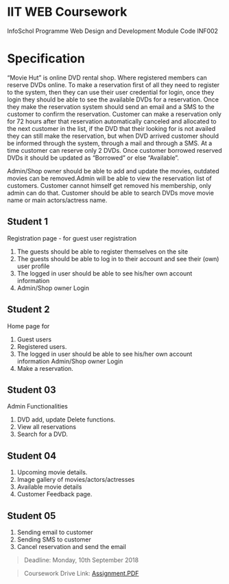 # IIT WEB Coursework
InfoSchol Programme Web Design and Development Module Code INF002

# Specification
“Movie Hut” is online DVD rental shop. Where registered members can reserve DVDs online. To make a reservation first of all they need to register to the system, then they can use their user credential for login, once they login they should be able to see the available DVDs for a reservation. Once they make
the reservation system should send an email and a SMS to the customer to confirm the reservation. Customer can make a reservation only for 72 hours after that reservation automatically canceled and allocated to the next customer in the list, if the DVD that their looking for is not availed they can still make the reservation, but when DVD arrived customer should be informed through the system, through a mail and through a SMS. At a time customer can reserve only 2 DVDs. Once customer borrowed reserved DVDs it should be updated as “Borrowed” or else “Available”.

Admin/Shop owner should be able to add and update the movies, outdated movies can be removed.Admin will be able to view the reservation list of customers. Customer cannot himself get
removed his membership, only admin can do that. Customer should be able to search DVDs move movie name or main actors/actress name.

## Student 1
Registration page - for guest user registration
 1. The guests should be able to register themselves on the site
 2. The guests should be able to log in to their account and see their
    (own) user profile
 3. The logged in user should be able to see his/her own account information
 4.  Admin/Shop owner Login

## Student 2
Home page for
1. Guest users
2. Registered users.
3. The logged in user should be able to see his/her own account information
Admin/Shop owner Login
4. Make a reservation.

## Student 03
Admin Functionalities
1. DVD add, update Delete functions.
2. View all reservations
3. Search for a DVD.

## Student 04
1. Upcoming movie details.
2. Image gallery of movies/actors/actresses
3. Available movie details
4. Customer Feedback page.


## Student 05
1. Sending email to customer
2. Sending SMS to customer
3. Cancel reservation and send the email


> Deadline: Monday, 10th September 2018

> Coursework Drive Link: [Assignment.PDF](https://drive.google.com/open?id=0B68VaxYc5S-FQjhuaHpZQ2NudkM5ZW9fVkpEaEtZb1VVRjUw)

